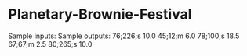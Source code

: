 # Planetary-Brownie-Festival

Sample inputs:              Sample outputs:
76;226;s                    10.0
45;12;m                     6.0
78;100;s                    18.5
67;67;m                     2.5
80;265;s                    10.0

